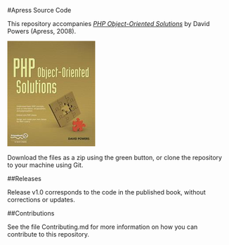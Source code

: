 #Apress Source Code

This repository accompanies [*PHP Object-Oriented Solutions*](http://www.apress.com/9781430210115) by David Powers (Apress, 2008).

![Cover image](9781430210115.jpg)

Download the files as a zip using the green button, or clone the repository to your machine using Git.

##Releases

Release v1.0 corresponds to the code in the published book, without corrections or updates.

##Contributions

See the file Contributing.md for more information on how you can contribute to this repository.
